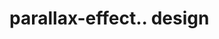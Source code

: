 # parallax-effect.. design                                                                                                                                                                                                                                                                                                                                                                                         
                                     

